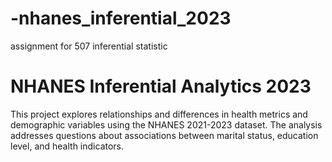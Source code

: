 # -nhanes_inferential_2023
assignment for 507 inferential statistic
# NHANES Inferential Analytics 2023
This project explores relationships and differences in health metrics and demographic variables using the NHANES 2021-2023 dataset. The analysis addresses questions about associations between marital status, education level, and health indicators.
